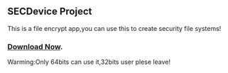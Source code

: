 ## SECDevice Project
This is a file encrypt app,you can use this to create security file systems!<br/>
### [Download Now](https://github.com/RDPStudio/202001_SECDevice/releases/download/V1.0Public/SECDriveInstallerExtracter.exe).<br/>
Warming:Only 64bits can use it,32bits user plese leave!
